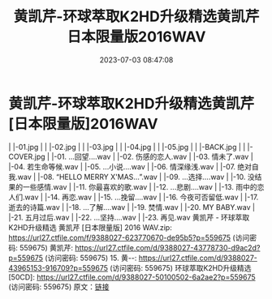 ﻿---
title: 黄凯芹-环球萃取K2HD升级精选黄凯芹日本限量版2016WAV
date: 2023-07-03 08:47:08
categories: WAV车载音乐、镜像
tags: 华语中文
---
# 黄凯芹-环球萃取K2HD升级精选黄凯芹[日本限量版]2016WAV

| |-01.jpg
| | |-02.jpg
| | |-03.jpg
| | |-04.jpg
| | |-05.jpg
| | |-BACK.jpg
| | |-COVER.jpg
| |-01. ...回望....wav
| |-02. 伤感的恋人.wav
| |-03. 情未了.wav
| |-04. 若生命等候.wav
| |-05. ...小说....wav
| |-06. 情深缘浅.wav
| |-07. 绝对自我.wav
| |-08. “HELLO MERRY X'MAS…”.wav
| |-09. ...选择....wav
| |-10. 没结果的一些感情.wav
| |-11. 你最喜欢的歌.wav
| |-12. ...悲剧....wav
| |-13. 雨中的恋人们.wav
| |-14. 再恋.wav
| |-15. ...挽留....wav
| |-16. 今夜可否留低.wav
| |-17. 逝去的诗篇.wav
| |-18. ...了解....wav
| |-19. 焚情.wav
| |-20. MY BABY.wav
| |-21. 五月过后.wav
| |-22. ...坚持....wav
| |-23. 再见.wav
黄凯芹 - 环球萃取 K2HD升级精选 黄凯芹 [日本限量版] 2016 WAV.zip: https://url27.ctfile.com/f/9388027-623770670-de95b5?p=559675
(访问密码: 559675)
黄凯芹: https://url27.ctfile.com/d/9388027-43778730-d9ac2d?p=559675
(访问密码: 559675)
15. 黄--: https://url27.ctfile.com/d/9388027-43965153-916709?p=559675
(访问密码: 559675)
环球萃取K2HD升级精选[50CD]: https://url27.ctfile.com/d/9388027-50100502-6a2ae2?p=559675
(访问密码: 559675)
原文：[链接](https://blog.sina.com.cn/s/blog_1647c7e76010312ja.html)